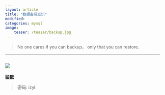 ```yaml
---
layout: article
title: "数据备份意识"
modified:
categories: mysql
image:
    teaser: /teaser/backup.jpg
---
```


> No one cares if you can backup， only that you can restore.  

---

![](http://i.imgur.com/86m1JOw.png)
---
[**猛戳**](http://naotu.baidu.com/file/df8900280874f601bb5b5eb72dccfd19?token=d1f53e76ef3eb9cb)    
> 密码: izyl